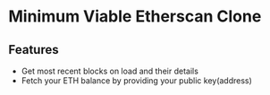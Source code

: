 # Minimum Viable Etherscan Clone

## Features
- Get most recent blocks on load and their details
- Fetch your ETH balance by providing your public key(address)



